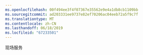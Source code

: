 ```yaml
---
ms.openlocfilehash: 00f494ee3f4f07367e35562e9e4a1db8cb1109bb
ms.sourcegitcommit: ad203331ee9737e82ef70206ac04eeb72a5f9c7f
ms.translationtype: MT
ms.contentlocale: zh-CN
ms.lasthandoff: 06/18/2019
ms.locfileid: "67233501"
---
```

现场服务